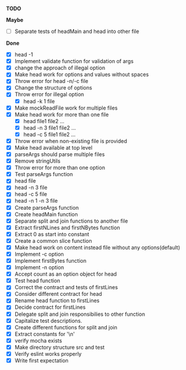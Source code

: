 **TODO**

    
**Maybe**

- [ ] Separate tests of headMain and head into other file

**Done**

- [X] head -1
- [X] Implement validate function for validation of args
- [X] change the approach of illegal option 
- [X] Make head work for options and values without spaces
- [X] Throw error for head -n/-c file 
- [X] Change the structure of options
- [X] Throw error for illegal option 
    -[X] head -k 1 file
- [X] Make mockReadFile work for multiple files
- [X] Make head work for more than one file
    - [X] head file1 file2 ...
    - [X] head -n 3 file1 file2 ...
    - [X] head -c 5 file1 file2 ...
- [X] Throw error when non-existing file is provided
- [X] Make head available at top level 
- [X] parseArgs should parse multiple files
- [X] Remove stringUtils 
- [X] Throw error for more than one option
- [X] Test parseArgs function
- [X] head file 
- [X] head -n 3 file 
- [X] head -c 5 file
- [X] head -n 1 -n 3 file
- [X] Create parseArgs function
- [X] Create headMain function
- [X] Separate split and join functions to another file
- [X] Extract firstNLines and firstNBytes function
- [X] Extract 0 as start into constant
- [X] Create a common slice function
- [X] Make head work on content instead file without any options(default)
- [X] Implement -c option
- [X] Implement firstBytes function
- [X] Implement -n option
- [X] Accept count as an option object for head
- [X] Test head function
- [X] Correct the contract and tests of firstLines
- [X] Consider different contract for head
- [X] Rename head function to firstLines
- [X] Decide contract for firstLines
- [X] Delegate split and join responsibilies to other function
- [X] Capitalize test descriptions.
- [X] Create different functions for split and join
- [X] Extract constants for '\n'
- [X] verify mocha exists
- [X] Make directory structure src and test
- [X] Verify eslint works properly
- [X] Write first expectation